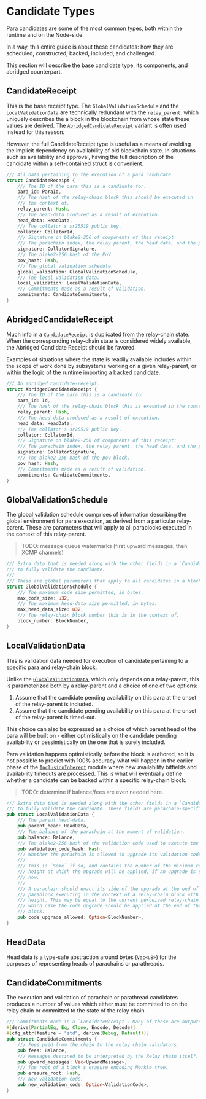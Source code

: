 # Candidate Types

Para candidates are some of the most common types, both within the runtime and on the Node-side.

In a way, this entire guide is about these candidates: how they are scheduled, constructed, backed, included, and challenged.

This section will describe the base candidate type, its components, and abridged counterpart.

## CandidateReceipt

This is the base receipt type. The `GlobalValidationSchedule` and the `LocalValidationData` are technically redundant with the `relay_parent`, which uniquely describes the a block in the blockchain from whose state these values are derived. The [`AbridgedCandidateReceipt`](#abridgedcandidatereceipt) variant is often used instead for this reason.

However, the full CandidateReceipt type is useful as a means of avoiding the implicit dependency on availability of old blockchain state. In situations such as availability and approval, having the full description of the candidate within a self-contained struct is convenient.

```rust
/// All data pertaining to the execution of a para candidate.
struct CandidateReceipt {
	/// The ID of the para this is a candidate for.
	para_id: ParaId,
	/// The hash of the relay-chain block this should be executed in
	/// the context of.
	relay_parent: Hash,
	/// The head-data produced as a result of execution.
	head_data: HeadData,
	/// The collator's sr25519 public key.
	collator: CollatorId,
	/// Signature on blake2-256 of components of this receipt:
	/// The parachain index, the relay parent, the head data, and the pov_hash.
	signature: CollatorSignature,
	/// The blake2-256 hash of the PoV.
	pov_hash: Hash,
	/// The global validation schedule.
	global_validation: GlobalValidationSchedule,
	/// The local validation data.
	local_validation: LocalValidationData,
	/// Commitments made as a result of validation.
	commitments: CandidateCommitments,
}
```

## AbridgedCandidateReceipt

Much info in a [`CandidateReceipt`](#candidatereceipt) is duplicated from the relay-chain state. When the corresponding relay-chain state is considered widely available, the Abridged Candidate Receipt should be favored.

Examples of situations where the state is readily available includes within the scope of work done by subsystems working on a given relay-parent, or within the logic of the runtime importing a backed candidate.

```rust
/// An abridged candidate-receipt.
struct AbridgedCandidateReceipt {
	/// The ID of the para this is a candidate for.
	para_id: Id,
	/// The hash of the relay-chain block this is executed in the context of.
	relay_parent: Hash,
	/// The head-data produced as a result of execution.
	head_data: HeadData,
	/// The collator's sr25519 public key.
	collator: CollatorId,
	/// Signature on blake2-256 of components of this receipt:
	/// The parachain index, the relay parent, the head data, and the pov_hash.
	signature: CollatorSignature,
	/// The blake2-256 hash of the pov-block.
	pov_hash: Hash,
	/// Commitments made as a result of validation.
	commitments: CandidateCommitments,
}
```

## GlobalValidationSchedule

The global validation schedule comprises of information describing the global environment for para execution, as derived from a particular relay-parent. These are parameters that will apply to all parablocks executed in the context of this relay-parent.

> TODO: message queue watermarks (first upward messages, then XCMP channels)

```rust
/// Extra data that is needed along with the other fields in a `CandidateReceipt`
/// to fully validate the candidate.
///
/// These are global parameters that apply to all candidates in a block.
struct GlobalValidationSchedule {
	/// The maximum code size permitted, in bytes.
	max_code_size: u32,
	/// The maximum head-data size permitted, in bytes.
	max_head_data_size: u32,
	/// The relay-chain block number this is in the context of.
	block_number: BlockNumber,
}
```

## LocalValidationData

This is validation data needed for execution of candidate pertaining to a specific para and relay-chain block.

Unlike the [`GlobalValidationData`](#globalvalidationdata), which only depends on a relay-parent, this is parameterized both by a relay-parent and a choice of one of two options:
  1. Assume that the candidate pending availability on this para at the onset of the relay-parent is included.
  1. Assume that the candidate pending availability on this para at the onset of the relay-parent is timed-out.

This choice can also be expressed as a choice of which parent head of the para will be built on - either optimistically on the candidate pending availability or pessimistically on the one that is surely included.

Para validation happens optimistically before the block is authored, so it is not possible to predict with 100% accuracy what will happen in the earlier phase of the [`InclusionInherent`](/runtime/inclusioninherent.html) module where new availability bitfields and availability timeouts are processed. This is what will eventually define whether a candidate can be backed within a specific relay-chain block.

> TODO: determine if balance/fees are even needed here.

```rust
/// Extra data that is needed along with the other fields in a `CandidateReceipt`
/// to fully validate the candidate. These fields are parachain-specific.
pub struct LocalValidationData {
	/// The parent head-data.
	pub parent_head: HeadData,
	/// The balance of the parachain at the moment of validation.
	pub balance: Balance,
	/// The blake2-256 hash of the validation code used to execute the candidate.
	pub validation_code_hash: Hash,
	/// Whether the parachain is allowed to upgrade its validation code.
	///
	/// This is `Some` if so, and contains the number of the minimum relay-chain
	/// height at which the upgrade will be applied, if an upgrade is signaled
	/// now.
	///
	/// A parachain should enact its side of the upgrade at the end of the first
	/// parablock executing in the context of a relay-chain block with at least this
	/// height. This may be equal to the current perceived relay-chain block height, in
	/// which case the code upgrade should be applied at the end of the signaling
	/// block.
	pub code_upgrade_allowed: Option<BlockNumber>,
}
```

## HeadData

Head data is a type-safe abstraction around bytes (`Vec<u8>`) for the purposes of representing heads of parachains or parathreads.

## CandidateCommitments

The execution and validation of parachain or parathread candidates produces a number of values which either must be committed to on the relay chain or committed to the state of the relay chain.

```rust
/// Commitments made in a `CandidateReceipt`. Many of these are outputs of validation.
#[derive(PartialEq, Eq, Clone, Encode, Decode)]
#[cfg_attr(feature = "std", derive(Debug, Default))]
pub struct CandidateCommitments {
	/// Fees paid from the chain to the relay chain validators.
	pub fees: Balance,
	/// Messages destined to be interpreted by the Relay chain itself.
	pub upward_messages: Vec<UpwardMessage>,
	/// The root of a block's erasure encoding Merkle tree.
	pub erasure_root: Hash,
	/// New validation code.
	pub new_validation_code: Option<ValidationCode>,
}
```
